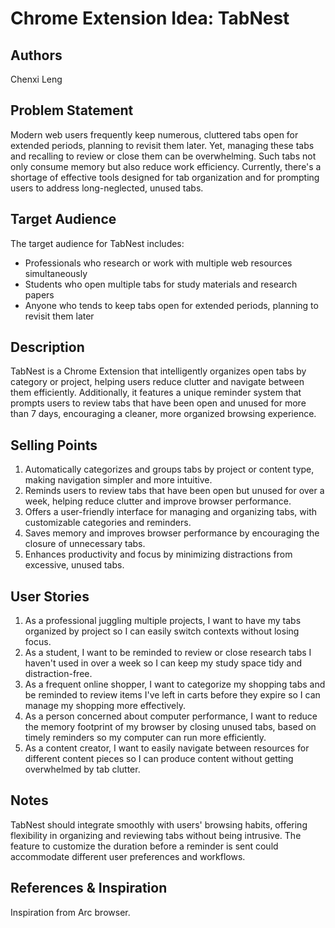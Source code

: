 # Chrome Extension Idea: TabNest

## Authors

Chenxi Leng

## Problem Statement

Modern web users frequently keep numerous, cluttered tabs open for extended periods, planning to revisit them later. Yet, managing these tabs and recalling to review or close them can be overwhelming. Such tabs not only consume memory but also reduce work efficiency. Currently, there's a shortage of effective tools designed for tab organization and for prompting users to address long-neglected, unused tabs.

## Target Audience

The target audience for TabNest includes:

- Professionals who research or work with multiple web resources simultaneously
- Students who open multiple tabs for study materials and research papers
- Anyone who tends to keep tabs open for extended periods, planning to revisit them later

## Description

TabNest is a Chrome Extension that intelligently organizes open tabs by category or project, helping users reduce clutter and navigate between them efficiently. Additionally, it features a unique reminder system that prompts users to review tabs that have been open and unused for more than 7 days, encouraging a cleaner, more organized browsing experience.

## Selling Points

1. Automatically categorizes and groups tabs by project or content type, making navigation simpler and more intuitive.
2. Reminds users to review tabs that have been open but unused for over a week, helping reduce clutter and improve browser performance.
3. Offers a user-friendly interface for managing and organizing tabs, with customizable categories and reminders.
4. Saves memory and improves browser performance by encouraging the closure of unnecessary tabs.
5. Enhances productivity and focus by minimizing distractions from excessive, unused tabs.

## User Stories

1. As a professional juggling multiple projects, I want to have my tabs organized by project so I can easily switch contexts without losing focus.
2. As a student, I want to be reminded to review or close research tabs I haven't used in over a week so I can keep my study space tidy and distraction-free.
3. As a frequent online shopper, I want to categorize my shopping tabs and be reminded to review items I've left in carts before they expire so I can manage my shopping more effectively.
4. As a person concerned about computer performance, I want to reduce the memory footprint of my browser by closing unused tabs, based on timely reminders so my computer can run more efficiently.
5. As a content creator, I want to easily navigate between resources for different content pieces so I can produce content without getting overwhelmed by tab clutter.

## Notes

TabNest should integrate smoothly with users' browsing habits, offering flexibility in organizing and reviewing tabs without being intrusive. The feature to customize the duration before a reminder is sent could accommodate different user preferences and workflows.

## References & Inspiration

Inspiration from Arc browser.

